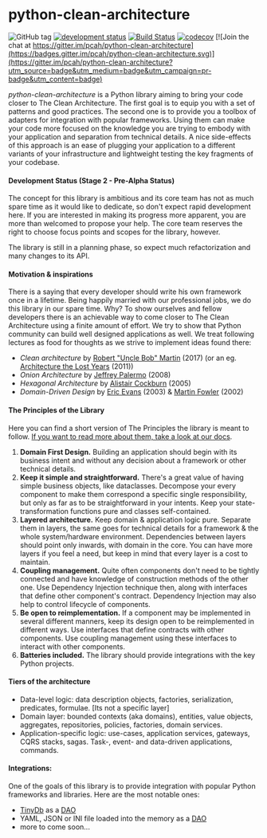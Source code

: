 # python-clean-architecture
![GitHub tag](https://img.shields.io/github/tag-date/pcah/python-clean-architecture.svg?style=popout)
[![development status](https://img.shields.io/badge/development%20status-pre--alpha-orange.svg)](https://pypi.org/project/python-clean-architecture/)
[![Build Status](https://travis-ci.org/pcah/python-clean-architecture.svg?branch=master)](https://travis-ci.org/pcah/python-clean-architecture) 
[![codecov](https://codecov.io/gh/pcah/python-clean-architecture/branch/master/graph/badge.svg)](https://codecov.io/gh/pcah/python-clean-architecture) [![Join the chat at https://gitter.im/pcah/python-clean-architecture](https://badges.gitter.im/pcah/python-clean-architecture.svg)](https://gitter.im/pcah/python-clean-architecture?utm_source=badge&utm_medium=badge&utm_campaign=pr-badge&utm_content=badge)

*python-clean-architecture* is a Python library aiming to bring your code closer to The Clean Architecture. The first goal is to equip you with a set of patterns and good practices. The second one is to provide you a toolbox of adapters for integration with popular frameworks. Using them can make your code more focused on the knowledge you are trying to embody with your application and separation from technical details. A nice side-effects of this approach is an ease of plugging your application to a different variants of your infrastructure and lightweight testing the key fragments of your codebase.

#### Development Status  (Stage 2 - Pre-Alpha Status)

The concept for this library is ambitious and its core team has not as much spare time as it would like to dedicate, so don't expect rapid development here. If you are interested in making its progress more apparent, you are more than welcomed to propose your help. The core team reserves the right to choose focus points and scopes for the library, however.

The library is still in a planning phase, so expect much refactorization and many changes to its API.

#### Motivation & inspirations

There is a saying that every developer should write his own framework once in a lifetime. Being happily married with our professional jobs, we do this library in our spare time. Why? To show ourselves and fellow developers there is an achievable way to come closer to The Clean Architecture using a finite amount of effort. We try to show that Python community can build well designed applications as well. We treat following lectures as food for thoughts as we strive to implement ideas found there:

- _Clean architecture_ by [Robert "Uncle Bob" Martin](https://www.oreilly.com/library/view/clean-architecture-a/9780134494272/) (2017) (or an eg. [Architecture the Lost Years](http://www.youtube.com/watch?v=WpkDN78P884) (2011))
- _Onion Architecture_ by [Jeffrey Palermo](http://jeffreypalermo.com/blog/the-onion-architecture-part-1/) (2008)
- _Hexagonal Architecture_ by [Alistair Cockburn](http://alistair.cockburn.us/Hexagonal+architecture) (2005)
- _Domain-Driven Design_ by [Eric Evans](http://dddcommunity.org/book/evans_2003/) (2003) & [Martin Fowler](https://martinfowler.com/tags/domain%20driven%20design.html) (2002)


#### The Principles of the Library

Here you can find a short version of The Principles the library is meant to follow. [If you want to read more about them, take a look at our docs](docs/PRINCIPLES.md).

1. **Domain First Design.** Building an application should begin with its business intent and without any decision about a framework or other technical details.
2. **Keep it simple and straightforward.** There's a great value of having simple business objects, like dataclasses. Decompose your every component to make them correspond a specific single responsibility, but only as far as to be straightforward in your intents. Keep your state-transformation functions pure and classes self-contained.
3. **Layered architecture.** Keep domain & application logic pure. Separate them in layers, the same goes for technical details for a framework & the whole system/hardware environment. Dependencies between layers should point only inwards, with domain in the core. You can have more layers if you feel a need, but keep in mind that every layer is a cost to maintain.
4. **Coupling management.** Quite often components don't need to be tightly connected and have knowledge of construction methods of the other one. Use Dependency Injection technique then, along with interfaces that define other component's contract. Dependency Injection may also help to control lifecycle of components.
5. **Be open to reimplementation.** If a component may be implemented in several different manners, keep its design open to be reimplemented in different ways. Use interfaces that define contracts with other components. Use coupling management using these interfaces to interact with other components.
6. **Batteries included.** The library should provide integrations with the key Python projects.

#### Tiers of the architecture

* Data-level logic: data description objects, factories, serialization, predicates, formulae. [Its not a specific layer]
* Domain layer: bounded contexts (aka domains), entities, value objects, aggregates, repositories, policies, factories, domain services.
* Application-specific logic: use-cases, application services, gateways, CQRS stacks, sagas. Task-, event- and data-driven applications, commands.

#### Integrations:

One of the goals of this library is to provide integration with popular Python frameworks and libraries. Here are the most notable ones: 

  * [TinyDb](https://tinydb.readthedocs.io) as a [DAO](pca/integration/tinydb.py)
  * YAML, JSON or INI file loaded into the memory as a [DAO](pca/data/dao/file.py)
  * more to come soon...

